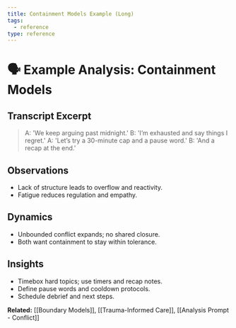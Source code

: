 ```yaml
---
title: Containment Models Example (Long)
tags:
  - reference
type: reference
---
```

# 🗣 Example Analysis: Containment Models

## Transcript Excerpt
> A: 'We keep arguing past midnight.'
> B: 'I’m exhausted and say things I regret.'
> A: 'Let’s try a 30-minute cap and a pause word.'
> B: 'And a recap at the end.'

## Observations
- Lack of structure leads to overflow and reactivity.
- Fatigue reduces regulation and empathy.

## Dynamics
- Unbounded conflict expands; no shared closure.
- Both want containment to stay within tolerance.

## Insights
- Timebox hard topics; use timers and recap notes.
- Define pause words and cooldown protocols.
- Schedule debrief and next steps.

**Related:** [[Boundary Models]], [[Trauma-Informed Care]], [[Analysis Prompt - Conflict]]
